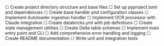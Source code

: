 ☐ Create project directory structure and base files
☐ Set up pyproject.toml and dependencies
☐ Create base handler and configuration classes
☐ Implement Autoloader ingestion handler
☐ Implement OCR processor with Claude integration
☐ Create databricks.yml with job definitions
☐ Create state management utilities
☐ Create Delta table schemas
☐ Implement main entry point and CLI
☐ Add comprehensive error handling and logging
☐ Create README documentation
☐ Write unit and integration tests